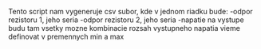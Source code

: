 Tento script nam vygeneruje csv subor, kde v jednom riadku bude:
  -odpor rezistoru 1, jeho seria 
  -odpor rezistoru 2, jeho seria
  -napatie na vystupe
budu tam vsetky mozne kombinacie
rozsah vystupneho napatia vieme definovat v premennych min a max

